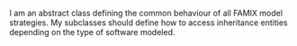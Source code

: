 I am an abstract class defining the common behaviour of all FAMIX model strategies. My subclasses should define how to access inheritance entities depending on the type of software modeled.